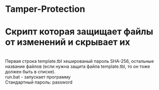 # Tamper-Protection
# Скрипт которая защищает файлы от изменений и скрывает их
<br/>Первая строка template.tbl хешированый пароль SHA-256, остальные название файлов (если нужна защита файла template.tbl, то он тоже должен быть в списке).
<br/>run.bat - запускает программу
<br/> Стандартный пароль: password
